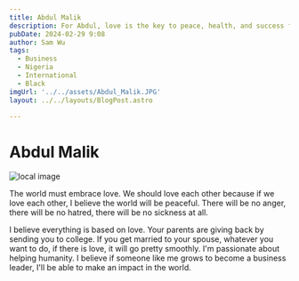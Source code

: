 ```yaml
---
title: Abdul Malik
description: For Abdul, love is the key to peace, health, and success for all.
pubDate: 2024-02-29 9:08
author: Sam Wu
tags:
  - Business
  - Nigeria
  - International
  - Black
imgUrl: '../../assets/Abdul_Malik.JPG'
layout: ../../layouts/BlogPost.astro

---
```

# Abdul Malik

![local image](../../assets/Abdul_Malik.JPG)

The world must embrace love. We should love each other because if we love each other, I believe the world will be peaceful. There will be no anger, there will be no hatred, there will be no sickness at all.

I believe everything is based on love. Your parents are giving back by sending you to college. If you get married to your spouse, whatever you want to do, if there is love, it will go pretty smoothly. I'm passionate about helping humanity. I believe if someone like me grows to become a business leader, I'll be able to make an impact in the world.

